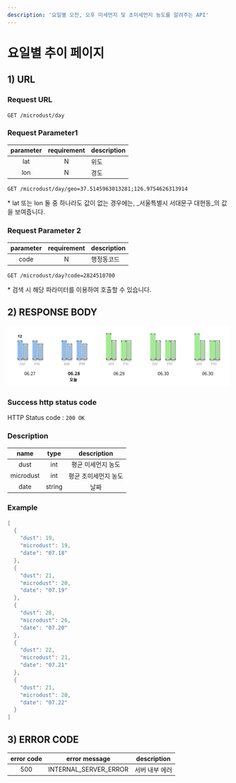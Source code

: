 ```yaml
---
description: '요일별 오전, 오후 미세먼지 및 초미세먼지 농도를 알려주는 API'
---
```


# 요일별 추이 페이지

## 1\) URL

### Request URL

```text
GET /microdust/day
```

### Request Parameter1

| parameter | requirement | description |
| :---: | :---: | :--- |
| lat | N | 위도 |
| lon | N | 경도 |

```text
GET /microdust/day/geo=37.5145963013281;126.9754626313914
```

\* lat 또는 lon 둘 중 하나라도 값이 없는 경우에는, _서울특별시 서대문구 대현동_의 값을 보여줍니다.

### Request Parameter 2

| parameter | requirement | description |
| :---: | :---: | :--- |
| code | N | 행정동코드 |

```text
GET /microdust/day?code=2824510700
```

\* 검색 시 해당 파라미터를 이용하여 호출할 수 있습니다.

## 2\) RESPONSE BODY

![day](../../.gitbook/assets/.png%20%283%29.png)

### Success http status code

HTTP Status code : `200 OK`

### Description

| name | type | description |
| :---: | :---: | :---: |
| dust | int | 평균 미세먼지 농도 |
| microdust | int | 평균 초미세먼지 농도 |
| date | string | 날짜 |

### Example

```java
[
  {
    "dust": 19,
    "microdust": 19,
    "date": "07.18"
  },
  {
    "dust": 21,
    "microdust": 20,
    "date": "07.19"
  },
  {
    "dust": 28,
    "microdust": 26,
    "date": "07.20"
  },
  {
    "dust": 22,
    "microdust": 21,
    "date": "07.21"
  },
  {
    "dust": 21,
    "microdust": 20,
    "date": "07.22"
  }
]
```

## 3\) ERROR CODE

| error code | error message | description |
| :---: | :---: | :---: |
| 500 | INTERNAL\_SERVER\_ERROR | 서버 내부 에러 |


